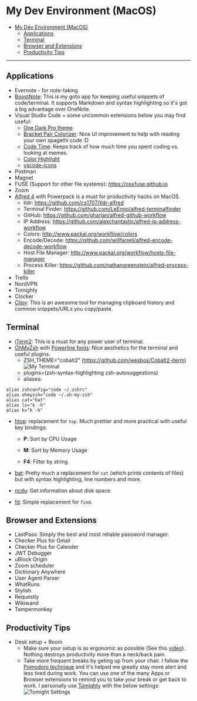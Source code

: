 # My Dev Environment (MacOS)

- [My Dev Environment (MacOS)](#my-dev-environment-macos)
  - [Applications](#applications)
  - [Terminal](#terminal)
  - [Browser and Extensions](#browser-and-extensions)
  - [Productivity Tips](#productivity-tips)

---

## Applications
* Evernote - for note-taking
* [BoostNote](https://boostnote.io/): This is my goto app for keeping useful snippets of code/terminal. It supports Markdown and syntax highlighting so it's got a big advantage over OneNote.
* Visual Studio Code + some uncommon extensions below you may find useful:
  * [One Dark Pro theme](https://marketplace.visualstudio.com/items?itemName=zhuangtongfa.Material-theme)
  * [Bracket Pair Colorizer](https://marketplace.visualstudio.com/items?itemName=CoenraadS.bracket-pair-colorizer): Nice UI improvement to help with reading your own spagethi code :D
  * [Code Time](https://marketplace.visualstudio.com/items?itemName=softwaredotcom.swdc-vscode): Keeps track of how much time you spent coding vs. looking at memes.
  * [Color Highlight](https://marketplace.visualstudio.com/items?itemName=naumovs.color-highlight)
  * [vscode-icons](https://marketplace.visualstudio.com/items?itemName=vscode-icons-team.vscode-icons)
* Postman
* Magnet
* FUSE (Support for other file systems): https://osxfuse.github.io
* Zoom
* [Alfred 4](https://www.alfredapp.com/) with Powerpack is a must for productivity hacks on MacOS.
  * tldr: https://github.com/cs1707/tldr-alfred
  * Terminal Finder: https://github.com/LeEnno/alfred-terminalfinder
  * GitHub: https://github.com/gharlan/alfred-github-workflow
  * IP Address: https://github.com/alexchantastic/alfred-ip-address-workflow
  * Colors: http://www.packal.org/workflow/colors
  * Encode/Decode: https://github.com/willfarrell/alfred-encode-decode-workflow
  * Host File Manager: http://www.packal.org/workflow/hosts-file-manager
  * Process Killer: https://github.com/nathangreenstein/alfred-process-killer
* Trello
* NordVPN
* Tomighty
* Clocker
* [Clipy](https://github.com/Clipy/Clipy): This is an awesome tool for managing clipboard history and common snippets/URLs you copy/paste.

## Terminal
* [iTerm2](https://www.iterm2.com/features.html): This is a must for any power user of terminal.
* [OhMyZsh](https://github.com/robbyrussell/oh-my-zsh) with [Powerline fonts](https://github.com/powerline/fonts): Nice aesthetics for the terminal and useful plugins.
  * ZSH_THEME="cobalt2" (https://github.com/wesbos/Cobalt2-iterm)
  ![My Terminal](https://i.imgur.com/NuU9yds.png)
  * plugins=(zsh-syntax-highlighting zsh-autosuggestions)
  * aliases:
 ```
 alias zshconfig="code ~/.zshrc"
 alias ohmyzsh="code ~/.oh-my-zsh"
 alias cat="bat"
 alias ls="k -h"
 alias k="k -h"
 ```
* [htop](https://github.com/hishamhm/htop): replacement for `top`. Much prettier and more practical with useful key bindings:

  * **P**: Sort by CPU Usage

  * **M**: Sort by Memory Usage

  * **F4**: Filter by string

* [bat](https://github.com/sharkdp/bat): Pretty much a replacement for `cat` (which prints contents of files) but with syntax highlighting, line numbers and more.
* [ncdu](https://dev.yorhel.nl/ncdu): Get information about disk space.
* [fd](https://github.com/sharkdp/fd/): Simple replacement for `find`.


## Browser and Extensions
* LastPass: Simply the best and most reliable password manager.
* Checker Plus for Gmail
* Checker Plus for Calender
* JWT Debugger
* uBlock Origin
* Zoom scheduler
* Dictionary Anywhere
* User Agent Parser
* WhatRuns
* Stylish
* Requestly
* Wikiwand
* Tampermonkey

## Productivity Tips
* Desk setup + Room
  * Make sure your setup is as ergonomic as possible (See this [video](https://www.youtube.com/watch?v=MTL8EBBH69o)). Nothing destroys productivity more than a neck/back pain.
  * Take more frequent breaks by geting up from your chair. I follow the [Pomodoro technique](https://en.wikipedia.org/wiki/Pomodoro_Technique) and it's helped me greatly stay more alert and less tired during work. You can use one of the many Apps or Browser extensions to remind you to take your break or get back to work. I personally use [Tomighty](http://www.tomighty.org) with the below settings:
  ![Tomight Settings](https://i.imgur.com/SYmmDz7.png)

